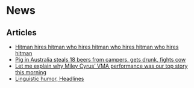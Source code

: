 # News

## Articles

- [Hitman hires hitman who hires hitman who hires hitman who hires hitman](https://metro.co.uk/2019/10/23/hitman-hires-hitman-hires-hitman-hires-hitman-hires-hitman-tells-police-10971438/)
- [Pig in Australia steals 18 beers from campers, gets drunk, fights cow](http://gadling.com/2013/09/10/australian-pig-steals-beer/)
- [Let me explain why Miley Cyrus’ VMA performance was our top story this morning](https://www.theonion.com/let-me-explain-why-miley-cyrus-vma-performance-was-our-1819584893)
- [Linguistic humor, Headlines](https://www.ling.upenn.edu/~beatrice/humor/headlines.html)
